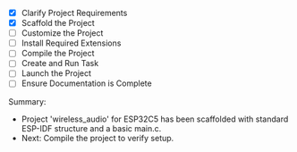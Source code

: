 - [x] Clarify Project Requirements
- [x] Scaffold the Project
- [ ] Customize the Project
- [ ] Install Required Extensions
- [ ] Compile the Project
- [ ] Create and Run Task
- [ ] Launch the Project
- [ ] Ensure Documentation is Complete

Summary:
- Project 'wireless_audio' for ESP32C5 has been scaffolded with standard ESP-IDF structure and a basic main.c.
- Next: Compile the project to verify setup.
